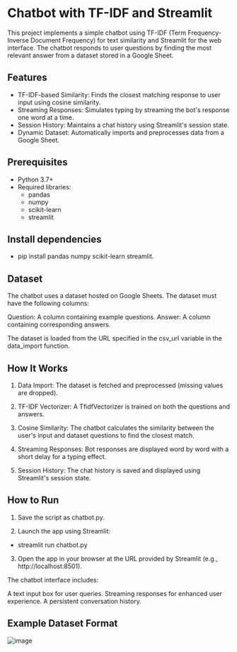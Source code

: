 # Chatbot with TF-IDF and Streamlit

This project implements a simple chatbot using TF-IDF (Term Frequency-Inverse Document Frequency) for text similarity and Streamlit for the web interface. The chatbot responds to user questions by finding the most relevant answer from a dataset stored in a Google Sheet.

## Features

- TF-IDF-based Similarity: Finds the closest matching response to user input using cosine similarity.
- Streaming Responses: Simulates typing by streaming the bot's response one word at a time.
- Session History: Maintains a chat history using Streamlit's session state.
- Dynamic Dataset: Automatically imports and preprocesses data from a Google Sheet.

## Prerequisites
- Python 3.7+
- Required libraries:
  - pandas
  - numpy
  - scikit-learn
  - streamlit

## Install dependencies 
- pip install pandas numpy scikit-learn streamlit.


## Dataset
The chatbot uses a dataset hosted on Google Sheets. The dataset must have the following columns:

Question: A column containing example questions.
Answer: A column containing corresponding answers.

The dataset is loaded from the URL specified in the csv_url variable in the data_import function.

## How It Works
1. Data Import: The dataset is fetched and preprocessed (missing values are dropped).

2. TF-IDF Vectorizer: A TfidfVectorizer is trained on both the questions and answers.

3. Cosine Similarity: The chatbot calculates the similarity between the user's input and dataset questions to find the closest match.

4. Streaming Responses: Bot responses are displayed word by word with a short delay for a typing effect.

5. Session History: The chat history is saved and displayed using Streamlit's session state.

## How to Run
1. Save the script as chatbot.py.

2. Launch the app using Streamlit:
- streamlit run chatbot.py

3. Open the app in your browser at the URL provided by Streamlit (e.g., http://localhost:8501).


The chatbot interface includes:

A text input box for user queries.
Streaming responses for enhanced user experience.
A persistent conversation history.

## Example Dataset Format
![image](https://github.com/user-attachments/assets/8cbb9ac8-fab1-4753-adb5-17c2f5739904)

